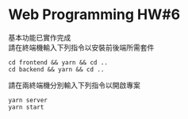 # Web Programming HW#6
基本功能已實作完成  
請在終端機輸入下列指令以安裝前後端所需套件
```
cd frontend && yarn && cd ..
cd backend && yarn && cd ..
```
請在兩終端機分別輸入下列指令以開啟專案
```
yarn server
yarn start
```
